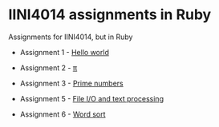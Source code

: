 # IINI4014 assignments in Ruby
Assignments for IINI4014, but in Ruby

* Assignment 1 - [Hello world](/oving1)

* Assignment 2 - [π](/oving2)

* Assignment 3 - [Prime numbers](/oving3)

* Assignment 5 - [File I/O and text processing](/oving5)

* Assignment 6 - [Word sort](/oving6/oving6.rb)
